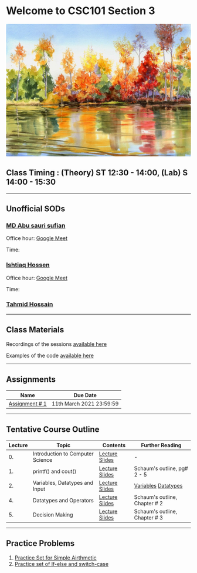 # Welcome to CSC101 Section 3

![Fall](/fall.jpg)

## Class Timing : (Theory) ST 12:30 - 14:00, (Lab) S 14:00 - 15:30
* * *


## Unofficial SODs

### [MD Abu sauri sufian](mailto:1930839@iub.edu.bd) 

Office hour: [Google Meet]()

Time:


### [Ishtiaq Hossen](mailto:1921532@iub.edu.bd)

Office hour: [Google Meet]()

Time:


### [Tahmid Hossain](mailto:1820228@iub.edu.bd)


* * * 
## Class Materials

Recordings of the sessions [available here](https://drive.google.com/drive/folders/1KJXF4o9NnCreQNrr8g3MzASutwhrIAZQ?usp=sharing)


Examples of the code [available here]()

* * * 

## Assignments

Name | Due Date 
-----| ----------------
[Assignment # 1](https://docs.google.com/document/d/1VfYTZk0BiYO6BzGLe5W3oss_bgDzCk0CzP1vwFXS6VE/edit?usp=sharing) | 11th March 2021 23:59:59

* * *

## Tentative Course Outline

Lecture  | Topic | Contents  | Further Reading
----------|-------|----------- | --------------
0. | Introduction to Computer Science | [Lecture Slides](https://docs.google.com/presentation/d/1WzYITyGFqdw9tjBzAaRi6bUc596Juk3BmlwPERzMtyE/edit?usp=sharing) | -
1. | printf() and cout() | [Lecture Slides](https://docs.google.com/presentation/d/1POaPIfWOyYCynZggYynVUnbCoiNCSo6eCY9bxDtKsME/edit?usp=sharing) | Schaum's outline, pg# 2 - 5
2. | Variables, Datatypes and Input | [Lecture Slides](https://docs.google.com/presentation/d/1q0mrhAz57rkCCBlHCrfZ3e0dW64GgP9agD_Zen4so_A/edit?usp=sharing) | [Variables](https://drive.google.com/file/d/1Fi9cjMXSLCFeSHLLYZ58iAFsQcypE917/view?usp=sharing) [Datatypes](https://drive.google.com/file/d/1Fi9cjMXSLCFeSHLLYZ58iAFsQcypE917/view?usp=sharing)
4. | Datatypes and Operators  | [Lecture Slides](https://docs.google.com/presentation/d/1fob7spDAPqYFZx2FIIcfWsbUGjSfVPcHUUwB3yUKVps/edit?usp=sharing) | Schaum's outline, Chapter # 2
5. | Decision Making  | [Lecture Slides](https://docs.google.com/presentation/d/1DUohKCdo57a2rM6TTlB5C7hO2npF2VKNjaFmkIzoyGE/edit?usp=sharing) | Schaum's outline, Chapter # 3

* * *

## Practice Problems
1. [Practice Set for Simple Airthmetic](https://docs.google.com/document/d/1uZrc1sv3mHkYIXJMd8HTOQdXakFdiLhvrYthV3krSfc/edit?usp=sharing)
2. [Practice set of If-else and switch-case]()
